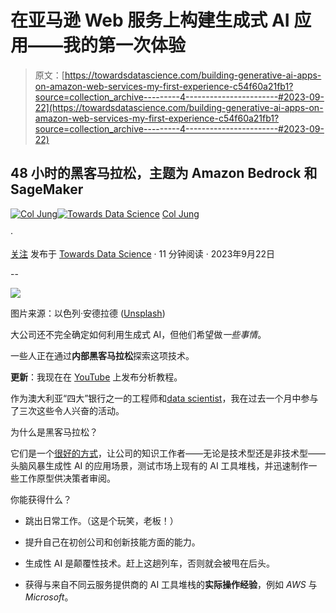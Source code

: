 # 在亚马逊 Web 服务上构建生成式 AI 应用——我的第一次体验

> 原文：[https://towardsdatascience.com/building-generative-ai-apps-on-amazon-web-services-my-first-experience-c54f60a21fb1?source=collection_archive---------4-----------------------#2023-09-22](https://towardsdatascience.com/building-generative-ai-apps-on-amazon-web-services-my-first-experience-c54f60a21fb1?source=collection_archive---------4-----------------------#2023-09-22)

## 48 小时的黑客马拉松，主题为 Amazon Bedrock 和 SageMaker

[](https://col-jung.medium.com/?source=post_page-----c54f60a21fb1--------------------------------)[![Col Jung](../Images/45ef9475b60f22a3c78c9c8e428812c3.png)](https://col-jung.medium.com/?source=post_page-----c54f60a21fb1--------------------------------)[](https://towardsdatascience.com/?source=post_page-----c54f60a21fb1--------------------------------)[![Towards Data Science](../Images/a6ff2676ffcc0c7aad8aaf1d79379785.png)](https://towardsdatascience.com/?source=post_page-----c54f60a21fb1--------------------------------) [Col Jung](https://col-jung.medium.com/?source=post_page-----c54f60a21fb1--------------------------------)

·

[关注](https://medium.com/m/signin?actionUrl=https%3A%2F%2Fmedium.com%2F_%2Fsubscribe%2Fuser%2F8d4e2c520037&operation=register&redirect=https%3A%2F%2Ftowardsdatascience.com%2Fbuilding-generative-ai-apps-on-amazon-web-services-my-first-experience-c54f60a21fb1&user=Col+Jung&userId=8d4e2c520037&source=post_page-8d4e2c520037----c54f60a21fb1---------------------post_header-----------) 发布于 [Towards Data Science](https://towardsdatascience.com/?source=post_page-----c54f60a21fb1--------------------------------) · 11 分钟阅读 · 2023年9月22日 [](https://medium.com/m/signin?actionUrl=https%3A%2F%2Fmedium.com%2F_%2Fvote%2Ftowards-data-science%2Fc54f60a21fb1&operation=register&redirect=https%3A%2F%2Ftowardsdatascience.com%2Fbuilding-generative-ai-apps-on-amazon-web-services-my-first-experience-c54f60a21fb1&user=Col+Jung&userId=8d4e2c520037&source=-----c54f60a21fb1---------------------clap_footer-----------)

--

[](https://medium.com/m/signin?actionUrl=https%3A%2F%2Fmedium.com%2F_%2Fbookmark%2Fp%2Fc54f60a21fb1&operation=register&redirect=https%3A%2F%2Ftowardsdatascience.com%2Fbuilding-generative-ai-apps-on-amazon-web-services-my-first-experience-c54f60a21fb1&source=-----c54f60a21fb1---------------------bookmark_footer-----------)![](../Images/f8073c7b4b636b8d93676f9be170a725.png)

图片来源：以色列·安德拉德 ([Unsplash](https://unsplash.com/photos/YI_9SivVt_s))

大公司还不完全确定如何利用生成式 AI，但他们希望做*一些事情*。

一些人正在通过**内部黑客马拉松**探索这项技术。

**更新**：我现在在 [YouTube](https://www.youtube.com/@col_builds) 上发布分析教程。

作为澳大利亚“四大”银行之一的工程师和[data scientist](/from-data-warehouses-and-lakes-to-data-mesh-a-guide-to-enterprise-data-architecture-e2d93b2466b1)，我在过去一个月中参与了三次这些令人兴奋的活动。

为什么是黑客马拉松？

它们是一个[很好的方式](https://generativeai.pub/how-big-companies-are-scrambling-to-adopt-generative-ai-d52456fb4c69)，让公司的知识工作者——无论是技术型还是非技术型——头脑风暴生成性 AI 的应用场景，测试市场上现有的 AI 工具堆栈，并迅速制作一些工作原型供决策者审阅。

你能获得什么？

+   跳出日常工作。（这是个玩笑，老板！）

+   提升自己在初创公司和创新技能方面的能力。

+   生成性 AI 是颠覆性技术。赶上这趟列车，否则就会被甩在后头。

+   获得与来自不同云服务提供商的 AI 工具堆栈的**实际操作经验**，例如 *AWS* 与 *Microsoft*。
